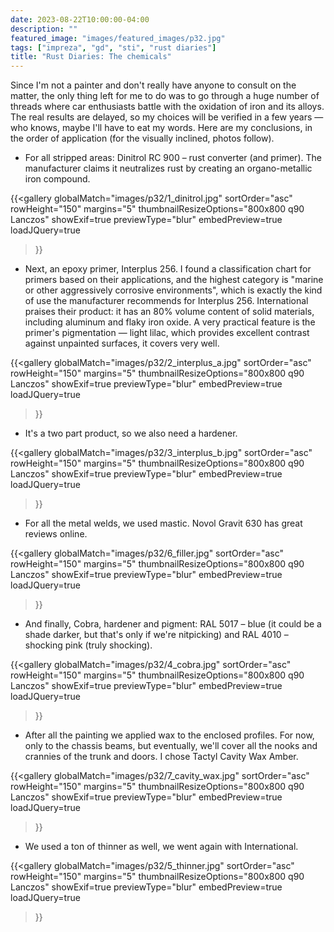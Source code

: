 ```yaml
---
date: 2023-08-22T10:00:00-04:00
description: ""
featured_image: "images/featured_images/p32.jpg"
tags: ["impreza", "gd", "sti", "rust diaries"]
title: "Rust Diaries: The chemicals"
---
```


Since I'm not a painter and don't really have anyone to consult on the matter,
the only thing left for me to do was to go through a huge number of threads
where car enthusiasts battle with the oxidation of iron and its alloys. The
real results are delayed, so my choices will be verified in a few years — who
knows, maybe I'll have to eat my words.
Here are my conclusions, in the order of application (for the visually
inclined, photos follow).

* For all stripped areas: Dinitrol RC 900 – rust converter (and primer). The
  manufacturer claims it neutralizes rust by creating an organo-metallic iron
  compound.

{{<gallery
    globalMatch="images/p32/1_dinitrol.jpg"
    sortOrder="asc"
    rowHeight="150"
    margins="5"
    thumbnailResizeOptions="800x800 q90 Lanczos"
    showExif=true
    previewType="blur"
    embedPreview=true
    loadJQuery=true
>}}

* Next, an epoxy primer, Interplus 256. I found a classification chart for
  primers based on their applications, and the highest category is "marine or
  other aggressively corrosive environments", which is exactly the kind of use
  the manufacturer recommends for Interplus 256. International praises their
  product: it has an 80% volume content of solid materials, including aluminum
  and flaky iron oxide. A very practical feature is the primer's pigmentation —
  light lilac, which provides excellent contrast against unpainted surfaces, it
  covers very well.

{{<gallery
    globalMatch="images/p32/2_interplus_a.jpg"
    sortOrder="asc"
    rowHeight="150"
    margins="5"
    thumbnailResizeOptions="800x800 q90 Lanczos"
    showExif=true
    previewType="blur"
    embedPreview=true
    loadJQuery=true
>}}

* It's a two part product, so we also need a hardener.

{{<gallery
    globalMatch="images/p32/3_interplus_b.jpg"
    sortOrder="asc"
    rowHeight="150"
    margins="5"
    thumbnailResizeOptions="800x800 q90 Lanczos"
    showExif=true
    previewType="blur"
    embedPreview=true
    loadJQuery=true
>}}

* For all the metal welds, we used mastic. Novol Gravit 630 has great reviews
  online.

{{<gallery
    globalMatch="images/p32/6_filler.jpg"
    sortOrder="asc"
    rowHeight="150"
    margins="5"
    thumbnailResizeOptions="800x800 q90 Lanczos"
    showExif=true
    previewType="blur"
    embedPreview=true
    loadJQuery=true
>}}

* And finally, Cobra, hardener and pigment: RAL 5017 – blue (it could be a
  shade darker, but that's only if we're nitpicking) and RAL 4010 – shocking
  pink (truly shocking).

{{<gallery
    globalMatch="images/p32/4_cobra.jpg"
    sortOrder="asc"
    rowHeight="150"
    margins="5"
    thumbnailResizeOptions="800x800 q90 Lanczos"
    showExif=true
    previewType="blur"
    embedPreview=true
    loadJQuery=true
>}}

* After all the painting we applied wax to the enclosed profiles. For now, only
  to the chassis beams, but eventually, we'll cover all the nooks and crannies
  of the trunk and doors. I chose Tactyl Cavity Wax Amber.

{{<gallery
    globalMatch="images/p32/7_cavity_wax.jpg"
    sortOrder="asc"
    rowHeight="150"
    margins="5"
    thumbnailResizeOptions="800x800 q90 Lanczos"
    showExif=true
    previewType="blur"
    embedPreview=true
    loadJQuery=true
>}}

* We used a ton of thinner as well, we went again with International.

{{<gallery
    globalMatch="images/p32/5_thinner.jpg"
    sortOrder="asc"
    rowHeight="150"
    margins="5"
    thumbnailResizeOptions="800x800 q90 Lanczos"
    showExif=true
    previewType="blur"
    embedPreview=true
    loadJQuery=true
>}}
